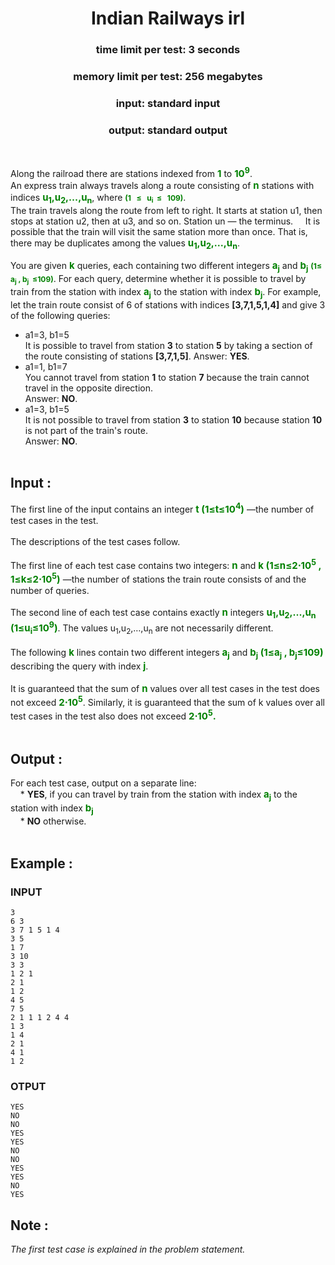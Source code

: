 
<h1 align = "center">Indian Railways irl</h1>
<h3 align = "center">time limit per test:    3 seconds</h3>
<h3 align = "center">memory limit per test:  256 megabytes</h3>
<h3 align = "center">input:                  standard input</h3>
<h3 align = "center">output:                 standard output</h3>
<br>

Along the railroad there are stations indexed from <b><span style="color:green;font-weight:700;font-size:15px">1</b></span> to <b><span style="color:green;font-weight:700;font-size:15px">10<sup>9</sup></span></b>. 
<br>
An express train always travels along a route consisting of <b><span style="color:green;font-weight:700;font-size:15px">n</span></b> stations with indices <span style="color:green;font-weight:700;font-size:15px"></b><b>u<sub>1</sub>,u<sub>2</sub>,…,u<sub>n</sub></b></span>, where <span style="color:green;font-weight:700;font-size:12px">(1 &nbsp; ≤ &nbsp; u<sub>i</sub> &nbsp;≤ &nbsp; 109)</span>. <br>
The train travels along the route from left to right. It starts at station u1, then stops at station u2, then at u3, and so on. Station un — the terminus.  &nbsp; &nbsp;&nbsp;It is possible that the train will visit the same station more than once. That is, there may be duplicates among the values <span style="color:green;font-weight:700;font-size:15px"></b><b>u<sub>1</sub>,u<sub>2</sub>,…,u<sub>n</sub></b></span>.<br>

You are given <span style="color:green;font-weight:700;font-size:15px">k</span> queries, each containing two different integers <span style="color:green;font-weight:700;font-size:15px">a<sub>j</sub></span> and <span style="color:green;font-weight:700;font-size:15px">b<sub>j</sub></span> <span style="color:green;font-weight:700;font-size:12px">(1≤ &nbsp; a<sub>j</sub> ,  b<sub>j</sub>&nbsp; ≤109)</span>. For each query, determine whether it is possible to travel by train from the station with index <span style="color:green;font-weight:700;font-size:15px">a<sub>j</sub></span> to the station with index <span style="color:green;font-weight:700;font-size:15px">b<sub>j</sub></span>.
For example, let the train route consist of 6 of stations with indices <b>[3,7,1,5,1,4]</b> and give 3 of the following queries:
* a1=3, b1=5 <br>It is possible to travel from station <b>3</b> to station <b>5</b> by taking a section of the route consisting of stations <b>[3,7,1,5]</b>. Answer: <b>YES</b>.
* a1=1, b1=7 <br>You cannot travel from station <b>1</b> to station <b>7</b> because the train cannot travel in the opposite direction. <br>Answer: <b>NO</b>.
* a1=3, b1=5 <br>It is not possible to travel from station <b>3</b> to station <b>10</b> because station <b>10</b> is not part of the train's route. <br>Answer: <b>NO</b>.
<br><br>

<h2><b>Input :</b></h2>
The first line of the input contains an integer <span style="color:green;font-weight:700;font-size:15px">t (1≤t≤10<sup>4</sup>)</span> —the number of test cases in the test.<br><br>
The descriptions of the test cases follow.
<br><br>
The first line of each test case contains two integers: <span style="color:green;font-weight:700;font-size:15px">n</span> and <span style="color:green;font-weight:700;font-size:15px">k (1≤n≤2⋅10<sup>5</sup> , 1≤k≤2⋅10<sup>5</sup>)</span> —the number of stations the train route consists of and the number of queries.
<br><br>
The second line of each test case contains exactly <span style="color:green;font-weight:700;font-size:15px">n</span> integers <span style="color:green;font-weight:700;font-size:15px">u<sub>1</sub>,u<sub>2</sub>,…,u<sub>n</sub> (1≤u<sub>i</sub>≤10<sup>9</sup>)</span>. The values u<sub>1</sub>,u<sub>2</sub>,…,u<sub>n</sub> are not necessarily different.
<br><br>
The following <span style="color:green;font-weight:700;font-size:15px">k</span> lines contain two different integers <span style="color:green;font-weight:700;font-size:15px">a<sub>j</sub></span> and <span style="color:green;font-weight:700;font-size:15px">b<sub>j</sub> (1≤a<sub>j</sub> , b<sub>j</sub>≤109)</span> describing the query with index <span style="color:green;font-weight:700;font-size:15px">j</span>.
<br><br>
It is guaranteed that the sum of <span style="color:green;font-weight:700;font-size:15px">n</span> values over all test cases in the test does not exceed <span style="color:green;font-weight:700;font-size:15px">2⋅10<sup>5</sup></span>. Similarly, it is guaranteed that the sum of k values over all test cases in the test also does not exceed <span style="color:green;font-weight:700;font-size:15px">2⋅10<sup>5</sup>.</span>
<br><br>
<h2><b>Output :</b></h2>
For each test case, output on a separate line:<br>
&nbsp;&nbsp;&nbsp;&nbsp;* <b>YES</b>, if you can travel by train from the station with index <span style="color:green;font-weight:700;font-size:15px">a<sub>j</sub></span> to the station with index <span style="color:green;font-weight:700;font-size:15px">b<sub>j</sub></span><br>
&nbsp;&nbsp;&nbsp;&nbsp;* <b>NO</b> otherwise.
<br><br>
<h2><b>Example :</b></h2>
<h3><b>INPUT</b></h3>


`3`<br>
`6 3`<br>
`3 7 1 5 1 4`<br>
`3 5`<br>
`1 7`<br>
`3 10`<br>
`3 3`<br>
`1 2 1`<br>
`2 1`<br>
`1 2`<br>
`4 5`<br>
`7 5`<br>
`2 1 1 1 2 4 4`<br>
`1 3`<br>
`1 4`<br>
`2 1`<br>
`4 1`<br>
`1 2`

<h3><b>OTPUT</b></h3>

`YES`<br>
`NO`<br>
`NO`<br>
`YES`<br>
`YES`<br>
`NO`<br>
`NO`<br>
`YES`<br>
`YES`<br>
`NO`<br>
`YES`

<h2><b>Note :</b></h2>
<i>The first test case is explained in the problem statement.</i>